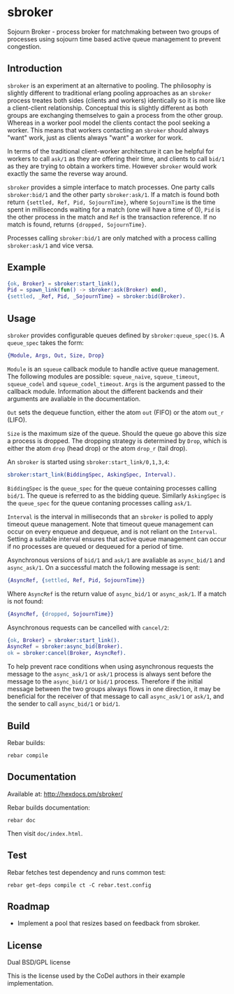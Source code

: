 sbroker
=======

Sojourn Broker - process broker for matchmaking between two groups of processes
using sojourn time based active queue management to prevent congestion.

Introduction
------------

`sbroker` is an experiment at an alternative to pooling. The philosophy
is slightly different to traditional erlang pooling approaches as an
`sbroker` process treates both sides (clients and workers) identically
so it is more like a client-client relationship. Conceptual this is
slightly different as both groups are exchanging themselves to gain a
process from the other group. Whereas in a worker pool model the clients
contact the pool seeking a worker. This means that workers contacting an
`sbroker` should always "want" work, just as clients always "want" a
worker for work.

In terms of the traditional client-worker architecture it can be helpful for
workers to call `ask/1` as they are offering their time, and clients to call
`bid/1` as they are trying to obtain a workers time. However `sbroker` would
work exactly the same the reverse way around.

`sbroker` provides a simple interface to match processes. One party
calls `sbroker:bid/1` and the other party `sbroker:ask/1`. If a match
is found both return `{settled, Ref, Pid, SojournTime}`, where `SojournTime` is
the time spent in milliseconds waiting for a match (one will have a time
of 0), `Pid` is the other process in the match and `Ref` is the transaction
reference. If no match is found, returns `{dropped, SojournTime}`.

Processes calling `sbroker:bid/1` are only matched with a process calling
`sbroker:ask/1` and vice versa.

Example
-------

```erlang
{ok, Broker} = sbroker:start_link(),
Pid = spawn_link(fun() -> sbroker:ask(Broker) end),
{settled, _Ref, Pid, _SojournTime} = sbroker:bid(Broker).
```

Usage
-----

`sbroker` provides configurable queues defined by `sbroker:queue_spec()`s. A
`queue_spec` takes the form:
```erlang
{Module, Args, Out, Size, Drop}
```
`Module` is an `squeue` callback module to handle active queue
management. The following modules are possible: `squeue_naive`,
`squeue_timeout`, `squeue_codel` and `squeue_codel_timeout`.
`Args` is the argument passed to the callback module. Information about
the different backends and their arguments are avaliable in the
documentation.

`Out` sets the dequeue function, either the atom `out` (FIFO) or the
atom `out_r` (LIFO).

`Size` is the maximum size of the queue. Should the queue go above this
size a process is dropped. The dropping strategy is determined by
`Drop`, which is either the atom `drop` (head drop) or the atom `drop_r`
(tail drop).

An `sbroker` is started using `sbroker:start_link/0,1,3,4`:
```erlang
sbroker:start_link(BiddingSpec, AskingSpec, Interval).
```
`BiddingSpec` is the `queue_spec` for the queue containing processes calling
`bid/1`. The queue is referred to as the bidding queue. Similarly `AskingSpec`
is the `queue_spec` for the queue contaning processes calling `ask/1`.

`Interval` is the interval in milliseconds that an `sbroker` is
polled to apply timeout queue management. Note that timeout queue
management can occur on every enqueue and dequeue, and is not reliant on
the `Interval`. Setting a suitable interval ensures that active queue
management can occur if no processes are queued or dequeued for a period
of time.

Asynchronous versions of `bid/1` and `ask/1` are avaliable as
`async_bid/1` and `async_ask/1`. On a successful match the following
message is sent:
```erlang
{AsyncRef, {settled, Ref, Pid, SojournTime}}
```
Where `AsyncRef` is the return value of `async_bid/1` or `async_ask/1`. If a
match is not found:
```erlang
{AsyncRef, {dropped, SojournTime}}
```

Asynchronous requests can be cancelled with `cancel/2`:

```erlang
{ok, Broker} = sbroker:start_link().
AsyncRef = sbroker:async_bid(Broker).
ok = sbroker:cancel(Broker, AsyncRef).
```
To help prevent race conditions when using asynchronous requests the
message to the `async_ask/1` or `ask/1` process is always sent before
the message to the `async_bid/1` or `bid/1` process. Therefore if the
initial message between the two groups always flows in one direction,
it may be beneficial for the receiver of that message to call
`async_ask/1` or `ask/1`, and the sender to call `async_bid/1` or `bid/1`.

Build
-----
Rebar builds:
```
rebar compile
```

Documentation
-------------
Available at: http://hexdocs.pm/sbroker/

Rebar builds documentation:
```
rebar doc
```
Then visit `doc/index.html`.

Test
----
Rebar fetches test dependency and runs common test:
```
rebar get-deps compile ct -C rebar.test.config
```

Roadmap
-------

* Implement a pool that resizes based on feedback from sbroker.

License
-------
Dual BSD/GPL license

This is the license used by the CoDel authors in their example implementation.
